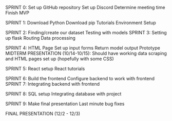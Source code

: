 SPRINT 0:
Set up GitHub repository
Set up Discord
Determine meeting time
Finish MVP

SPRINT 1:
Download Python
Download pip
Tutorials
Environment Setup

SPRINT 2:
Finding/create our dataset
Testing with models
SPRINT 3:
Setting up flask
Routing
Data processing

SPRINT 4:
HTML Page
Set up input forms
Return model output
Prototype
MIDTERM PRESENTATION (10/14-10/15):
Should have working data scraping and HTML pages set up (hopefully with some CSS)

SPRINT 5:
React setup
React tutorials

SPRINT 6:
Build the frontend
Configure backend to work with frontend
SPRINT 7:
Integrating backend with frontend

SPRINT 8:
SQL setup
Integrating database with project

SPRINT 9:
Make final presentation
Last minute bug fixes

FINAL PRESENTATION (12/2 - 12/3)
